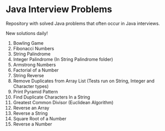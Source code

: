 # Java Interview Problems
Repository with solved Java problems that often occur in Java interviews.

New solutions daily!

 1.  Bowling Game
 2.  Fibonacci Numbers
 3. String Palindrome
 4. Integer Palindrome (In String Palindrome folder)
 5. Armstrong Numbers
 6. Factorial of a Number
 7. String Reverse
 8. Remove Duplicates from Array List (Tests run on String, Integer and Character types)
 9. Print Pyramid Pattern
 10. Find Duplicate Characters In a String
 11. Greatest Common Divisor (Euclidean Algorithm)
 12. Reverse an Array
 13. Reverse a String
 14. Square Root of a Number
 15. Reverse a Number

